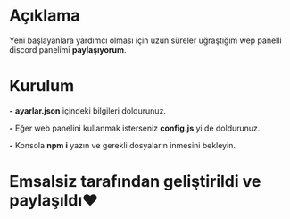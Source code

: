 # Açıklama
Yeni başlayanlara yardımcı olması için uzun süreler uğraştığım wep panelli discord panelimi **paylaşıyorum**.

# Kurulum
**-** **ayarlar.json** içindeki bilgileri doldurunuz.

**-** Eğer web panelini kullanmak isterseniz **config.js** yi de doldurunuz.

**-** Konsola **npm i**  yazın ve gerekli dosyaların inmesini bekleyin.

# Emsalsiz tarafından geliştirildi ve paylaşıldı❤️ 



```
